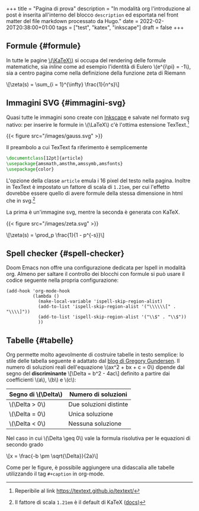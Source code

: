 +++
title = "Pagina di prova"
description = "In modalità org l'introduzione al post è inserita all'interno del blocco `description` ed esportata nel front matter del file markdown processato da Hugo."
date = 2022-02-20T20:38:00+01:00
tags = ["test", "katex", "inkscape"]
draft = false
+++

## Formule {#formule}

In tutte le pagine [\\(\KaTeX\\)](https://katex.org) si occupa del rendering delle formule matematiche, sia _inline_ come ad esempio l'identità di Eulero \\(e^{i\pi} = -1\\), sia a centro pagina come nella definizione della funzione zeta di Riemann

\\[\zeta(s) = \sum\_{i = 1}^{\infty} \frac{1}{n^s}\\]


## Immagini SVG {#immagini-svg}

Quasi tutte le immagini sono create con [Inkscape](https://inkscape.org/it/) e salvate nel formato svg nativo: per inserire le formule in \\(\LaTeX\\) c'è l'ottima estensione TexText.[^fn:1]

{{< figure src="/images/gauss.svg" >}}

Il preambolo a cui TexText fa riferimento è semplicemente

```tex
\documentclass[12pt]{article}
\usepackage{amsmath,amsthm,amssymb,amsfonts}
\usepackage{color}
```

L'opzione della classe `article` emula i 16 pixel del testo nella pagina. Inoltre in TexText è impostato un fattore di scala di `1.21em`, per cui l'effetto dovrebbe essere quello di avere formule della stessa dimensione in html che in svg.[^fn:2]

La prima è un'immagine svg, mentre la seconda è generata con KaTeX.

{{< figure src="/images/zeta.svg" >}}

\\[\zeta(s) = \prod\_p \frac{1}{1 - p^{-s}}\\]


## Spell checker {#spell-checker}

Doom Emacs non offre una configurazione dedicata per Ispell in modalità org. Almeno per saltare il controllo dei blocchi con formule si può usare il codice seguente nella propria configurazione:

```elisp
(add-hook 'org-mode-hook
          (lambda ()
            (make-local-variable 'ispell-skip-region-alist)
            (add-to-list 'ispell-skip-region-alist '("\\\\\\[" . "\\\\]"))
            (add-to-list 'ispell-skip-region-alist '("\\$" . "\\$"))
            ))
```


## Tabelle {#tabelle}

Org permette molto agevolmente di costruire tabelle in testo semplice: lo stile delle tabella seguente è adattato dal [blog di Gregory Gundersen](https://github.com/gwgundersen/blog-theme/blob/master/css/blog.css). Il numero di soluzioni reali dell'equazione \\(ax^2 + bx + c = 0\\) dipende dal segno del **discriminante** \\[\Delta = b^2 - 4ac\\] definito a partire dai coefficienti \\(a\\), \\(b\\) e \\(c\\):

| Segno di \\(\Delta\\) | Numero di soluzioni    |
|-----------------------|------------------------|
| \\(\Delta > 0\\)      | Due soluzioni distinte |
| \\(\Delta = 0\\)      | Unica soluzione        |
| \\(\Delta < 0\\)      | Nessuna soluzione      |

Nel caso in cui \\(\Delta \geq 0\\) vale la formula risolutiva per le equazioni di secondo grado

\\[x = \frac{-b \pm \sqrt{\Delta}}{2a}\\]

Come per le figure, è possibile aggiungere una didascalia alle tabelle utilizzando il tag `#+caption` in org-mode.

[^fn:1]: Reperibile al link <https://textext.github.io/textext/>
[^fn:2]: Il fattore di scala `1.21em` è il default di KaTeX ([docs](https://katex.org/docs/font.html#font-size-and-lengths))
